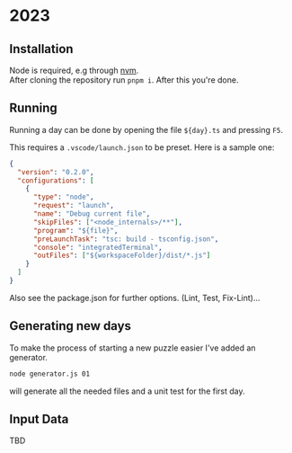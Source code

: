# 2023

## Installation

Node is required, e.g through [nvm](https://github.com/nvm-sh/nvm).  
After cloning the repository run `pnpm i`. After this you're done.

## Running

Running a day can be done by opening the file `${day}.ts` and pressing `F5`.

This requires a `.vscode/launch.json` to be preset. Here is a sample one:

```JSON
{
  "version": "0.2.0",
  "configurations": [
    {
      "type": "node",
      "request": "launch",
      "name": "Debug current file",
      "skipFiles": ["<node_internals>/**"],
      "program": "${file}",
      "preLaunchTask": "tsc: build - tsconfig.json",
      "console": "integratedTerminal",
      "outFiles": ["${workspaceFolder}/dist/*.js"]
    }
  ]
}
```

Also see the package.json for further options. (Lint, Test, Fix-Lint)...

## Generating new days

To make the process of starting a new puzzle easier I've added an generator. 

```bash
node generator.js 01
``` 

will generate all the needed files and a unit test for the first day.

## Input Data

TBD